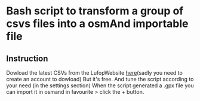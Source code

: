 # Bash script to transform a group of csvs files into a osmAnd importable file

## Instruction
Dowload the latest CSVs from the LufopWebsite 
[here](https://lufop.net/zones-de-danger-france-et-europe-asc-et-csv/)(sadly you need to create an account to dowload) But it's free.
And tune the script according to your need (in the settings section)
When the script generated a .gpx file you can import it in osmand in favourite > click the + button.

